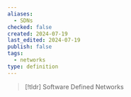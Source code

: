 ```yaml
---
aliases:
  - SDNs
checked: false
created: 2024-07-19
last_edited: 2024-07-19
publish: false
tags:
  - networks
type: definition
---
```

>[!tldr] Software Defined Networks
>

